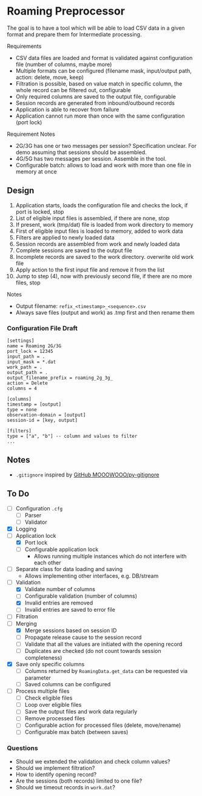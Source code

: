 # Roaming Preprocessor

The goal is to have a tool which will be able to load CSV data in a given format and prepare them for Intermediate processing.

Requirements

* CSV data files are loaded and format is validated against configuration file (number of columns, maybe more)
* Multiple formats can be configured (filename mask, input/output path, action: delete, move, keep)
* Filtration is possible, based on value match in specific column, the whole record can be filtered out, configurable
* Only required columns are saved to the output file, configurable
* Session records are generated from inbound/outbound records
* Application is able to recover from failure
* Application cannot run more than once with the same configuration (port lock)

Requirement Notes

* 2G/3G has one or two messages per session? Specification unclear. For demo assuming that sessions should be assembled.
* 4G/5G has two messages per session. Assemble in the tool.
* Configurable batch: allows to load and work with more than one file in memory at once

## Design

1. Application starts, loads the configuration file and checks the lock, if port is locked, stop
2. List of eligible input files is assembled, if there are none, stop
3. If present, work (tmp/dat) file is loaded from work directory to memory
4. First of eligible input files is loaded to memory, added to work data
5. Filters are applied to newly loaded data
6. Session records are assembled from work and newly loaded data
7. Complete sessions are saved to the output file
8. Incomplete records are saved to the work directory. overwrite old work file
9. Apply action to the first input file and remove it from the list
10. Jump to step (4), now with previously second file, if there are no more files, stop

Notes

* Output filename: `refix_<timestamp>_<sequence>.csv`
* Always save files (output and work) as .tmp first and then rename them 

### Configuration File Draft

```text
[settings]
name = Roaming 2G/3G
port_lock = 12345
input_path = .
input_mask = *.dat
work_path = .
output_path = .
output_filename_prefix = roaming_2g_3g_
action = Delete
columns = 4

[columns]
timestamp = [output]
type = none
observation-domain = [output]
session-id = [key, output]

[filters]
type = ["a", "b"] -- column and values to filter
...
```

## Notes

* `.gitignore` inspired by [GitHub MOOOWOOO/py-gitignore](https://gist.github.com/MOOOWOOO/3cf91616c9f3bbc3d1339adfc707b08a)

## To Do

* [ ] Configuration `.cfg`
  * [ ] Parser
  * [ ] Validator
* [x] Logging
* [ ] Application lock
  * [x] Port lock
  * [ ] Configurable application lock
    * Allows running multiple instances which do not interfere with each other
* [ ] Separate class for data loading and saving
  * Allows implementing other interfaces, e.g. DB/stream
* [ ] Validation
  * [x] Validate number of columns
  * [ ] Configurable validation (number of columns)
  * [x] Invalid entries are removed
  * [ ] Invalid entries are saved to error file 
* [ ] Filtration
* [ ] Merging
  * [x] Merge sessions based on session ID
  * [ ] Propagate release cause to the session record
  * [ ] Validate that all the values are initiated with the opening record
  * [ ] Duplicates are checked (do not count towards session completeness)
* [x] Save only specific columns
  * [ ] Columns returned by `RoamingData.get_data` can be requested via parameter
  * [ ] Saved columns can be configured
* [ ] Process multiple files
  * [ ] Check eligible files
  * [ ] Loop over eligible files
  * [ ] Save the output files and work data regularly
  * [ ] Remove processed files
  * [ ] Configurable action for processed files (delete, move/rename)
  * [ ] Configurable max batch (between saves)

### Questions

* Should we extended the validation and check column values?
* Should we implement filtration?
* How to identify opening record?
* Are the sessions (both records) limited to one file?
* Should we timeout records in `work.dat`?
